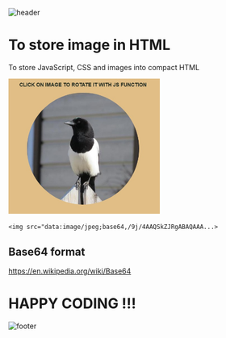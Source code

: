 ![header](https://capsule-render.vercel.app/api?type=slice&color=auto&height=130&section=header&text=Base64&fontSize=30&fontAlign=80)

# To store image in HTML
To store JavaScript, CSS and images into compact HTML

<img src="Screenshot.jpg" width="300px">

```
<img src="data:image/jpeg;base64,/9j/4AAQSkZJRgABAQAAA...>
```

## Base64 format
https://en.wikipedia.org/wiki/Base64

# HAPPY CODING !!!

![footer](https://capsule-render.vercel.app/api?type=slice&color=auto&height=130&section=footer)
